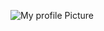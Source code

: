 ![My profile Picture](https://pbs.twimg.com/profile_images/1369097870792527873/U7BBm4k1_400x400.jpg)




